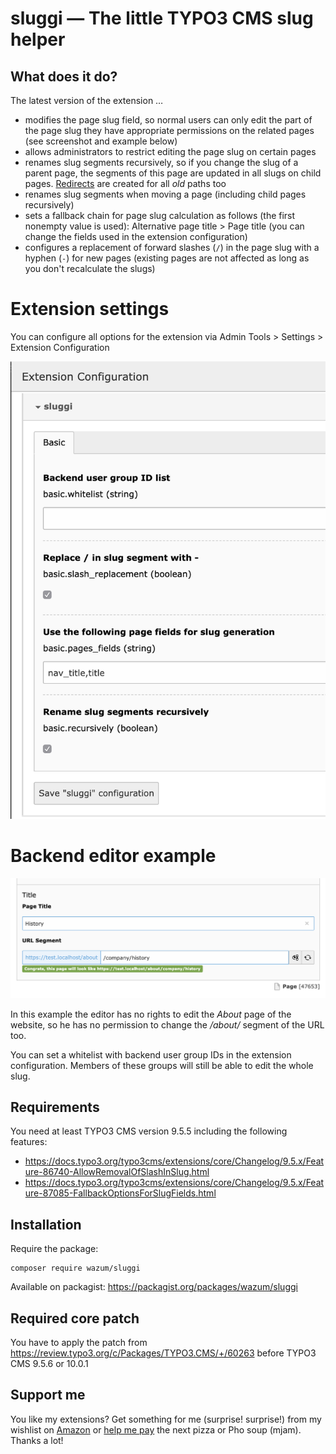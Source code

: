 # sluggi — The little TYPO3 CMS slug helper

## What does it do?

The latest version of the extension … 
* modifies the page slug field, so normal users can only edit the part of the page slug they have appropriate permissions on the related pages (see screenshot and example below)
* allows administrators to restrict editing the page slug on certain pages
* renames slug segments recursively, so if you change the slug of a parent page, the segments of this page are updated in all slugs on child pages. [Redirects](https://docs.typo3.org/typo3cms/extensions/core/Changelog/9.1/Feature-83631-SystemExtensionRedirectsHasBeenAdded.html) are created for all _old_ paths too
* renames slug segments when moving a page (including child pages recursively)
* sets a fallback chain for page slug calculation as follows (the first nonempty value is used): Alternative page title > Page title (you can change the fields used in the extension configuration)
* configures a replacement of forward slashes (`/`) in the page slug with a hyphen (`-`) for new pages (existing pages are not affected as long as you don't recalculate the slugs)

# Extension settings

You can configure all options for the extension via Admin Tools > Settings > Extension Configuration

![sluggi Settings](Resources/Public/Screenshots/sluggi_options.png)

# Backend editor example

![sluggi Features](Resources/Public/Screenshots/sluggi_features.png)

In this example the editor has no rights to edit the _About_ page of the website, so he has no permission to change the _/about/_ segment of the URL too.

You can set a whitelist with backend user group IDs in the extension configuration. Members of these groups will still be able to edit the whole slug.

## Requirements

You need at least TYPO3 CMS version 9.5.5 including the following features:

* https://docs.typo3.org/typo3cms/extensions/core/Changelog/9.5.x/Feature-86740-AllowRemovalOfSlashInSlug.html
* https://docs.typo3.org/typo3cms/extensions/core/Changelog/9.5.x/Feature-87085-FallbackOptionsForSlugFields.html

## Installation

Require the package:

    composer require wazum/sluggi

Available on packagist:
https://packagist.org/packages/wazum/sluggi

## Required core patch

You have to apply the patch from https://review.typo3.org/c/Packages/TYPO3.CMS/+/60263
before TYPO3 CMS 9.5.6 or 10.0.1

## Support me

You like my extensions? Get something for me (surprise! surprise!) from my wishlist on [Amazon](https://smile.amazon.de/hz/wishlist/ls/307SIOOD654GF/) or [help me pay](https://www.paypal.me/wazum) the next pizza or Pho soup (mjam). Thanks a lot!
